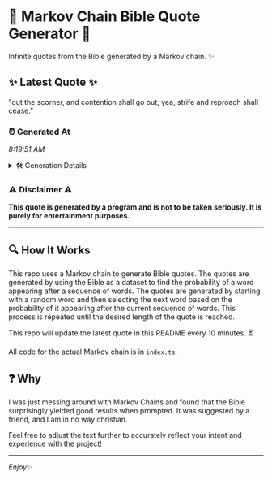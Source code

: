# 📖 Markov Chain Bible Quote Generator 📖

Infinite quotes from the Bible generated by a Markov chain. ✨

## ✨ Latest Quote ✨
"out the scorner, and contention shall go out; yea, strife and reproach shall cease."

### ⏰ Generated At
*8:19:51 AM*

<details>
    <summary>🛠️ Generation Details</summary>
    <p>
        <strong>🌱 Seed:</strong> out<br>
        <strong>🔄 Iterations:</strong> 13<br>
        <strong>📜 Context History:</strong><br>[ out ]: the<br>[ out, the ]: scorner,<br>[ out, the, scorner, ]: and<br>[ out, the, scorner,, and ]: contention<br>[ out, the, scorner,, and, contention ]: shall<br>[ out, the, scorner,, and, contention, shall ]: go<br>[ the, scorner,, and, contention, shall, go ]: out;<br>[ scorner,, and, contention, shall, go, out; ]: yea,<br>[ and, contention, shall, go, out;, yea, ]: strife<br>[ contention, shall, go, out;, yea,, strife ]: and<br>[ shall, go, out;, yea,, strife, and ]: reproach<br>[ go, out;, yea,, strife, and, reproach ]: shall<br>[ out;, yea,, strife, and, reproach, shall ]: cease.<br>
    </p>
</details>

### ⚠️ Disclaimer ⚠️
**This quote is generated by a program and is not to be taken seriously. It is purely for entertainment purposes.**

---

## 🔍 How It Works

This repo uses a Markov chain to generate Bible quotes. The quotes are generated by using the Bible as a dataset to find the probability of a word appearing after a sequence of words. The quotes are generated by starting with a random word and then selecting the next word based on the probability of it appearing after the current sequence of words. This process is repeated until the desired length of the quote is reached.

This repo will update the latest quote in this README every 10 minutes. ⏳

All code for the actual Markov chain is in `index.ts`.

## ❓ Why

I was just messing around with Markov Chains and found that the Bible surprisingly yielded good results when prompted. 
It was suggested by a friend, and I am in no way christian.

Feel free to adjust the text further to accurately reflect your intent and experience with the project!

---

*Enjoy*✨
